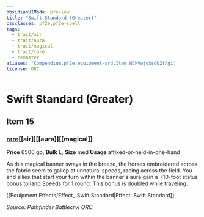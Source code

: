 ```yaml
---
obsidianUIMode: preview
title: "Swift Standard (Greater)"
cssclasses: pf2e,pf2e-spell
tags:
  - trait/air
  - trait/aura
  - trait/magical
  - trait/rare
  - remaster
aliases: "Compendium.pf2e.equipment-srd.Item.WJkVwjoSsGU2fAgi"
license: ORC
---
```

# Swift Standard (Greater)
## Item 15
### [rare](rare "Rare Rarity Trait")[[air]][[aura]][[magical]]


**Price** 6500 gp; 
**Bulk** L; **Size** med
**Usage** affixed-or-held-in-one-hand

As this magical banner sways in the breeze, the horses embroidered across the fabric seem to gallop at unnatural speeds, racing across the field. You and allies that start your turn within the banner's aura gain a +10-foot status bonus to land Speeds for 1 round. This bonus is doubled while traveling.

[[Equipment Effects/Effect_ Swift Standard|Effect: Swift Standard]]

*Source: Pathfinder Battlecry!*
*ORC*